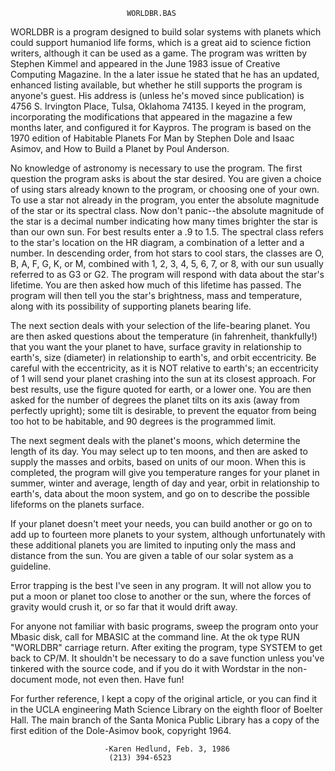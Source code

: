                               WORLDBR.BAS

WORLDBR is a program designed to build solar systems with planets
which could support humaniod life forms, which is a great aid to science
fiction writers, although it can be used as a game.  The program was
written by Stephen Kimmel and appeared in the June 1983 issue of
Creative Computing Magazine.  In the a later issue he stated that he has
an updated, enhanced listing available, but whether he still supports
the program is anyone's guest.   His address is (unless he's moved since
publication) is 4756 S. Irvington Place, Tulsa, Oklahoma 74135.  I keyed
in the program, incorporating the modifications that appeared in the
magazine a few months later, and configured it for Kaypros.  The program
is based on the 1970 edition of Habitable Planets For Man by Stephen
Dole and Isaac Asimov, and How to Build a Planet by Poul Anderson.

No knowledge of astronomy is necessary to use the program.  The
first question the program asks is about the star desired.  You are
given a choice of using stars already known to the program, or choosing
one of your own.  To use a star not already in the program, you enter
the absolute magnitude of the star or its spectral class.  Now don't
panic--the absolute magnitude of the star is a decimal number indicating
how many times brighter the star is than our own sun.  For best results
enter a .9 to 1.5.  The spectral class refers to the star's location on
the HR diagram, a combination of a letter and a number.  In descending
order, from hot stars to cool stars, the classes are O, B, A, F, G, K,
or M, combined with 1, 2, 3, 4, 5, 6, 7, or 8, with our sun usually
referred to as G3 or G2.  The program will respond with data about the
star's lifetime. You are then asked how much of this lifetime has
passed.  The program will then tell you the star's brightness, mass and
temperature, along with its possibility of supporting planets bearing
life.

The next section deals with your selection of the life-bearing
planet.  You are then asked questions about the temperature (in
fahrenheit, thankfully!) that you want the your planet to have, surface
gravity in relationship to earth's, size (diameter) in relationship to
earth's, and orbit eccentricity.  Be careful with the eccentricity, as
it is NOT relative to earth's; an eccentricity of 1 will send your
planet crashing into the sun at its closest approach.  For best results,
use the figure quoted for earth, or a lower one.  You are then asked for
the number of degrees the planet tilts on its axis (away from perfectly
upright); some tilt is desirable, to prevent the equator from being too
hot to be habitable, and 90 degrees is the programmed limit.

The next segment deals with the planet's moons, which determine the
length of its day.  You may select up to ten moons, and then are asked
to supply the masses and orbits, based on units of our moon.  When this
is completed, the program will give you temperature ranges for your
planet in summer, winter and average, length of day and year, orbit in
relationship to earth's, data about the moon system, and go on to
describe the possible lifeforms on the planets surface.

If your planet doesn't meet your needs, you can build another or go
on to add up to fourteen more planets to your system, although
unfortunately with these additional planets you are limited to inputing
only the mass and distance from the sun.  You are given a table of our
solar system as a guideline.

Error trapping is the best I've seen in any program.  It will not
allow you to put a moon or planet too close to another or the sun, where
the forces of gravity would crush it, or so far that it would drift
away.

For anyone not familiar with basic programs, sweep the program onto
your Mbasic disk, call for MBASIC at the command line.  At the ok type
RUN "WORLDBR" carriage return.  After exiting the program, type SYSTEM
to get back to CP/M.  It shouldn't be necessary to do a save function
unless you've tinkered with the source code, and if you do it with
Wordstar in the non-document mode, not even then.  Have fun!

For further reference, I kept a copy of the original article, or
you can find it in the UCLA engineering Math Science Library on the
eighth floor of Boelter Hall.  The main branch of the Santa Monica
Public Library has a copy of the first edition of the Dole-Asimov book,
copyright 1964.

                         -Karen Hedlund, Feb. 3, 1986
                          (213) 394-6523
